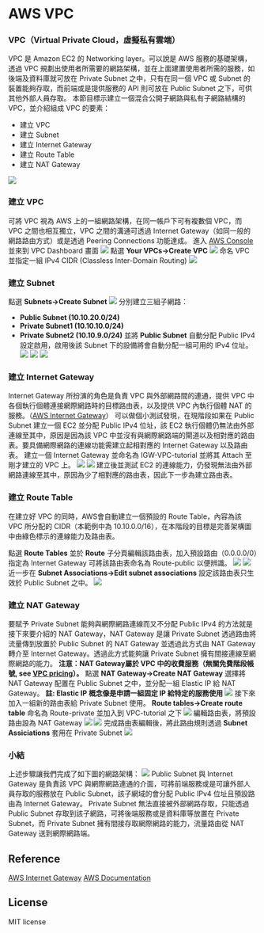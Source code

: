 # AWS VPC
### VPC（Virtual Private Cloud，虛擬私有雲端）
VPC 是 Amazon EC2 的 Networking layer。可以說是 AWS 服務的基礎架構，透過 VPC 規劃出使用者所需要的網路架構，並在上面建置使用者所需的服務，如後端及資料庫就可放在 Private Subnet 之中，只有在同一個 VPC 或 Subnet 的裝置能夠存取，而前端或是提供服務的 API 則可放在 Public Subnet 之下，可供其他外部人員存取。
本節目標示建立一個混合公開子網路與私有子網路結構的 VPC，並介紹組成 VPC 的要素：
* 建立 VPC
* 建立 Subnet
* 建立 Internet Gateway
* 建立 Route Table
* 建立 NAT Gateway


![](https://i.imgur.com/zt0v1F9.png)

### 建立 VPC
可將 VPC 視為 AWS 上的一組網路架構，在同一帳戶下可有複數個 VPC，而 VPC 之間也相互獨立，VPC 之間的溝通可透過 Internet Gateway（如同一般的網路路由方式）或是透過 Peering Connections 功能達成。
進入 [AWS Console](https://console.aws.amazon.com/console/home) 並來到 VPC Dashboard 畫面
![](https://i.imgur.com/LNLRdec.png)
點選 **Your VPCs->Create VPC**
![](https://i.imgur.com/cn5BYrl.png)
命名 VPC 並指定一組 IPv4 CIDR (Classless Inter-Domain Routing)
![](https://i.imgur.com/NPsrdw4.png)

### 建立 Subnet
點選 **Subnets->Create Subnet**
![](https://i.imgur.com/jZ7J7sc.png)
分別建立三組子網路：
* **Public Subnet (10.10.20.0/24)**
* **Private Subnet1 (10.10.10.0/24)**
* **Private Subnet2 (10.10.9.0/24)**
並將 **Public Subnet** 自動分配 Public IPv4 設定啟用，啟用後該 Subnet 下的設備將會自動分配一組可用的 IPv4 位址。
![](https://i.imgur.com/lCnXwz4.png)
![](https://i.imgur.com/4vRLEhN.png)
![](https://i.imgur.com/qkmDzYI.png)
### 建立 Internet Gateway
Internet Gateway 所扮演的角色是負責 VPC 與外部網路間的連通，提供 VPC 中各個執行個體連接網際網路時的目標路由表，以及提供 VPC 內執行個體 NAT 的服務。（[AWS Internet Gateway](https://docs.aws.amazon.com/vpc/latest/userguide/VPC_Internet_Gateway.html)）
可以做個小測試發現，在現階段如果在 Public Subnet 建立一個 EC2 並分配 Public IPv4 位址，該 EC2 執行個體仍無法由外部連線至其中，原因是因為該 VPC 中並沒有與網際網路端的閘道以及相對應的路由表。要具備網際網路的連線功能需建立起相對應的 Internet Gateway 以及路由表。
建立一個 Internet Gateway 並命名為 IGW-VPC-tutorial 並將其 Attach 至剛才建立的 VPC 上。
![](https://i.imgur.com/3aCeVYd.png)
![](https://i.imgur.com/iGqJG0P.png)
建立後並測試 EC2 的連線能力，仍發現無法由外部網路連線至其中，原因為少了相對應的路由表，因此下一步為建立路由表。
### 建立 Route Table
在建立好 VPC 的同時，AWS會自動建立一個預設的 Route Table，內容為該 VPC 所分配的 CIDR（本範例中為 10.10.0.0/16），在本階段的目標是完善架構圖中由綠色標示的連線能力及路由表。

點選 **Route Tables** 並於 **Route** 子分頁編輯該路由表，加入預設路由（0.0.0.0/0）指定為 Internet Gateway
可將該路由表命名為 Route-public 以便辨識。
![](https://i.imgur.com/6YnE93y.png)
![](https://i.imgur.com/PRGp58q.png)
近一步在 **Subnet Associations->Edit subnet associations** 設定該路由表只生效於 Public Subnet 之中。 ![](https://i.imgur.com/W4IN2Pe.png)

### 建立 NAT Gateway
要賦予 Private Subnet 能夠與網際網路連線而又不分配 Public IPv4 的方法就是接下來要介紹的 NAT Gateway，NAT Gateway 是讓 Private Subnet 透過路由將流量傳到放置於 Public Subnet 的 NAT Gateway 並透過此方式由 NAT Gateway 轉介至 Internet Gateway。透過此方式能夠讓 Private Subnet 擁有間接連線至網際網路的能力。
**注意：NAT Gateway屬於 VPC 中的收費服務（無關免費階段帳號, see [VPC pricing](https://aws.amazon.com/tw/vpc/pricing/)）。**
點選 **NAT Gateway->Create NAT Gateway**
選擇將 NAT Gateway 配置在 Public Subnet 之中，並分配一組 Elastic IP 給 NAT Gateway。
**註: Elastic IP 概念像是申請一組固定 IP 給特定的服務使用**
![](https://i.imgur.com/jaCCS6c.png)
接下來加入一組新的路由表給 Private Subnet 使用。
**Route tables->Create route table**
命名為 Route-private 並加入到 VPC-tutorial 之下
![](https://i.imgur.com/CPTfDZE.png)
編輯路由表，將預設路由設為 NAT Gateway
![](https://i.imgur.com/KzbhqeG.png)
![](https://i.imgur.com/zzbcAJc.png)
完成路由表編輯後，將此路由規則透過 **Subnet Assiciations** 套用在 Private Subnet
![](https://i.imgur.com/3gYPwku.png)
### 小結
上述步驟讓我們完成了如下圖的網路架構：
![](https://i.imgur.com/zt0v1F9.png)
Public Subnet 與 Internet Gateway 是負責該 VPC 與網際網路連通的介面，可將前端服務或是可讓外部人員存取的服務放在 Public Subnet，該子網域的會分配 Public IPv4 位址且預設路由為 Internet Gateway。
Private Subnet 無法直接被外部網路存取，只能透過 Public Subnet 存取到該子網路，可將後端服務或是資料庫等放置在 Private Subnet，而 Private Subnet 擁有間接存取網際網路的能力，流量路由從 NAT Gateway 送到網際網路端。

## Reference
[AWS Internet Gateway](https://docs.aws.amazon.com/vpc/latest/userguide/VPC_Internet_Gateway.html)
[AWS Documentation](https://docs.aws.amazon.com/)
## License
MIT license

